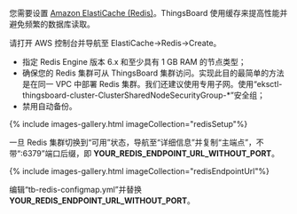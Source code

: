您需要设置 [Amazon ElastiCache (Redis)](https://aws.amazon.com/elasticache/redis/)。ThingsBoard 使用缓存来提高性能并避免频繁的数据库读取。

请打开 AWS 控制台并导航至 ElastiCache->Redis->Create。

* 指定 Redis Engine 版本 6.x 和至少具有 1 GB RAM 的节点类型；
* 确保您的 Redis 集群可从 ThingsBoard 集群访问。实现此目的最简单的方法是在同一 VPC 中部署 Redis 集群。我们还建议使用专用子网。使用“eksctl-thingsboard-cluster-ClusterSharedNodeSecurityGroup-*”安全组；
* 禁用自动备份。

{% include images-gallery.html imageCollection="redisSetup"%}

一旦 Redis 集群切换到“可用”状态，导航至“详细信息”并复制“主端点”，不带“:6379”端口后缀，即 **YOUR_REDIS_ENDPOINT_URL_WITHOUT_PORT**。

{% include images-gallery.html imageCollection="redisEndpointUrl"%}

编辑“tb-redis-configmap.yml”并替换 **YOUR_REDIS_ENDPOINT_URL_WITHOUT_PORT**。